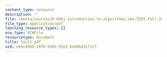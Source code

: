 ```yaml
---
content_type: resource
description: ''
file: /media/courses/6-046j-introduction-to-algorithms-sma-5503-fall-2005/eebc00db28f8650591e3be446a31f1cf_lec11.pdf
file_type: application/pdf
learning_resource_types: []
ocw_type: OCWFile
resourcetype: Document
title: lec11.pdf
uid: eebc00db-28f8-6505-91e3-be446a31f1cf
---
```

